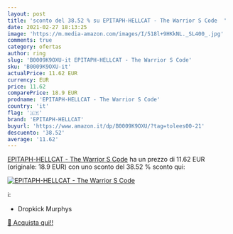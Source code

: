 ```yaml
---
layout: post
title: 'sconto del 38.52 % su EPITAPH-HELLCAT - The Warrior S Code  '
date: 2021-02-27 18:13:25
image: 'https://m.media-amazon.com/images/I/518l+9HKkNL._SL400_.jpg'
comments: true
category: ofertas
author: ring
slug: 'B0009K9OXU-it EPITAPH-HELLCAT - The Warrior S Code'
sku: 'B0009K9OXU-it'
actualPrice: 11.62 EUR
currency: EUR
price: 11.62
comparePrice: 18.9 EUR
prodname: 'EPITAPH-HELLCAT - The Warrior S Code'
country: 'it'
flag: '🇮🇹'
brand: 'EPITAPH-HELLCAT'
buyurl: 'https://www.amazon.it/dp/B0009K9OXU/?tag=tolees00-21'
descuento: '38.52'
average: '11.62'
---
```


[EPITAPH-HELLCAT - The Warrior S Code](https://www.amazon.it/dp/B0009K9OXU/?tag=tolees00-21) ha un prezzo di 11.62 EUR (originale: 18.9 EUR) con uno sconto del 38.52 % sconto qui:

[![EPITAPH-HELLCAT - The Warrior S Code](https://m.media-amazon.com/images/I/518l+9HKkNL._SL400_.jpg)](https://www.amazon.it/dp/B0009K9OXU/?tag=tolees00-21)

ℹ️:

- Dropkick Murphys

[🛒 Acquista qui!!](https://www.amazon.it/dp/B0009K9OXU/?tag=tolees00-21)
